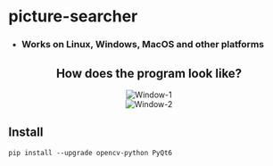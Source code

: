 # picture-searcher
* ### Works on Linux, Windows, MacOS and other platforms


<div align="center">
<h2>How does the program look like?</h2>
<img src="https://i.ibb.co/QHQMPNh/Screenshot-2023-08-30-at-20-34-06.png" alt="Window-1" border="0"><br>
<img src="https://i.ibb.co/0q9Nv27/Screenshot-2023-08-30-at-20-34-30.png" alt="Window-2" border="0"><br>
</div>


## Install
```
pip install --upgrade opencv-python PyQt6
```
